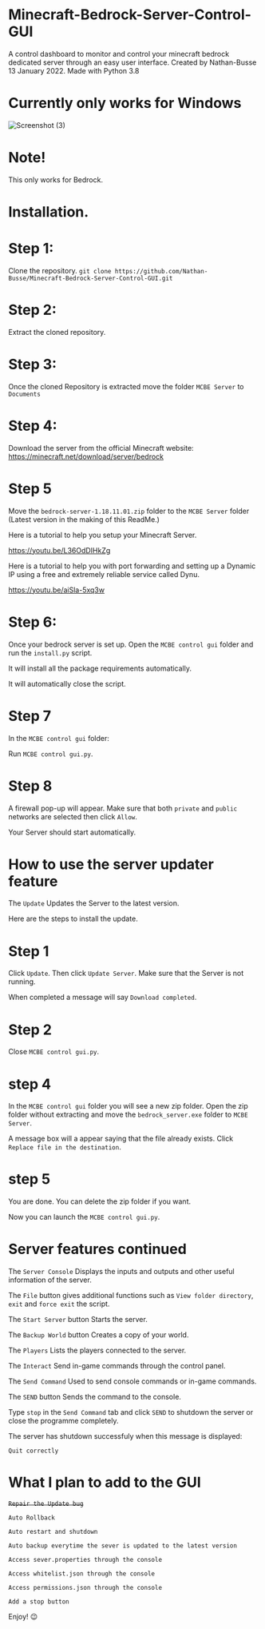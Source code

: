 # Minecraft-Bedrock-Server-Control-GUI

A control dashboard to monitor and control your minecraft bedrock dedicated server through an easy user interface.  Created by Nathan-Busse  13 January 2022.  Made with Python 3.8

# Currently only works for Windows

![Screenshot (3)](https://user-images.githubusercontent.com/82398683/153769667-064605ee-757b-472b-bcfb-8c4f47b7d5ee.png)


# Note!

This only works for Bedrock.

# Installation.


# Step 1:
 Clone the repository.
``` git clone https://github.com/Nathan-Busse/Minecraft-Bedrock-Server-Control-GUI.git ```

 # Step 2:
 
 Extract the cloned repository.
 
 # Step 3:
 
 Once the cloned Repository is extracted move the folder ```MCBE Server``` to ```Documents```


# Step 4:

Download the server from the official Minecraft website: https://minecraft.net/download/server/bedrock

# Step 5

Move the ```bedrock-server-1.18.11.01.zip``` folder to the ```MCBE Server``` folder (Latest version in the making of this ReadMe.)

Here is a tutorial to help you setup your Minecraft Server.

https://youtu.be/L36OdDIHkZg

Here is a tutorial to help you with port forwarding and setting up a Dynamic IP using a free and extremely reliable service called Dynu.

https://youtu.be/aiSla-5xq3w

# Step 6:

Once your bedrock server is set up. Open the ```MCBE control gui``` folder and run the ```install.py``` script.

It will install all the package requirements automatically.

It will automatically close the script.

# Step 7
In the ```MCBE control gui``` folder:

Run ```MCBE control gui.py```.

# Step 8
A firewall pop-up will appear.
Make sure that both ```private``` and ```public``` networks are selected then click ```Allow```.

Your Server should start automatically.

# How to use the server updater feature

The ```Update``` Updates the Server to the latest version. 

Here are the steps to install the update.

# Step 1

Click ```Update```. Then click ```Update Server```. Make sure that the Server is not running.

When completed a message will say ```Download completed```.

# Step 2

Close ```MCBE control gui.py```.

# step 4

In the ```MCBE control gui``` folder you will see a new zip folder.
Open the zip folder without extracting and move the ```bedrock_server.exe``` folder to ```MCBE Server```.

A message box will a appear saying that the file already exists.
Click ```Replace file in the destination```.

# step 5 

You are done. 
You can delete the zip folder if you want.

Now you can launch the ```MCBE control gui.py```. 


# Server features continued

The ```Server Console``` Displays the inputs and outputs and other useful information of the server. 

The ```File``` button gives additional functions such as ```View folder directory```,  ```exit``` and ```force exit``` the script.


The ```Start Server``` button Starts the server.

The ```Backup World``` button Creates a copy of your world.

The ```Players``` Lists the players connected to the server.

The ```Interact``` Send in-game commands through the control panel.

The ```Send Command``` Used to send console commands or in-game commands.

The ```SEND``` button Sends the command to the console.

Type ```stop``` in the ```Send Command``` tab and click ```SEND``` to shutdown the server or close the programme completely.

The server has shutdown successfuly when this message is displayed:

```
Quit correctly

```
# What I plan to add to the GUI

~~```Repair the Update bug```~~

```Auto Rollback```

```Auto restart and shutdown```

```Auto backup everytime the sever is updated to the latest version```

```Access sever.properties through the console```

```Access whitelist.json through the console```

```Access permissions.json through the console```

```Add a stop button```


Enjoy! 😉

